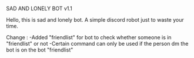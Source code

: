 SAD AND LONELY BOT v1.1

Hello, this is sad and lonely bot. A simple discord robot just to waste your time.

Change :
-Added "friendlist" for bot to check whether someone is in "friendlist" or not
-Certain command can only be used if the person dm the bot is on the bot "friendlist"